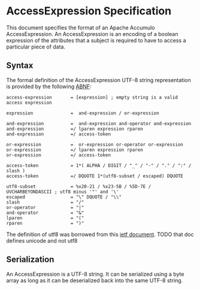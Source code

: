 <!--

    Licensed to the Apache Software Foundation (ASF) under one
    or more contributor license agreements.  See the NOTICE file
    distributed with this work for additional information
    regarding copyright ownership.  The ASF licenses this file
    to you under the Apache License, Version 2.0 (the
    "License"); you may not use this file except in compliance
    with the License.  You may obtain a copy of the License at

      https://www.apache.org/licenses/LICENSE-2.0

    Unless required by applicable law or agreed to in writing,
    software distributed under the License is distributed on an
    "AS IS" BASIS, WITHOUT WARRANTIES OR CONDITIONS OF ANY
    KIND, either express or implied.  See the License for the
    specific language governing permissions and limitations
    under the License.

-->

# AccessExpression Specification

This document specifies the format of an Apache Accumulo AccessExpression. An AccessExpression
is an encoding of a boolean expression of the attributes that a subject is required to have to
access a particular piece of data.

## Syntax

The formal definition of the AccessExpression UTF-8 string representation is provided by
the following [ABNF][1]:

```
access-expression       = [expression] ; empty string is a valid access expression

expression              =  and-expression / or-expression

and-expression          =  and-expression and-operator and-expression
and-expression          =/ lparen expression rparen
and-expression          =/ access-token

or-expression           =  or-expression or-operator or-expression
or-expression           =/ lparen expression rparen
or-expression           =/ access-token

access-token            = 1*( ALPHA / DIGIT / "_" / "-" / "." / ":" / slash )
access-token            =/ DQUOTE 1*(utf8-subset / escaped) DQUOTE

utf8-subset             = %x20-21 / %x23-5B / %5D-7E / UVCHARBEYONDASCII ; utf8 minus '"' and '\'
escaped                 = "\" DQUOTE / "\\"
slash                   = "/"
or-operator             = "|"
and-operator            = "&"
lparen                  = "("
rparen                  = ")"
```

The definition of utf8 was borrowed from this [ietf document][2].  TODO that doc defines unicode and not utf8

## Serialization

An AccessExpression is a UTF-8 string. It can be serialized using a byte array as long as it
can be deserialized back into the same UTF-8 string.

[1]: https://www.rfc-editor.org/rfc/rfc5234
[2]: https://datatracker.ietf.org/doc/html/draft-seantek-unicode-in-abnf-03#section-4.2
